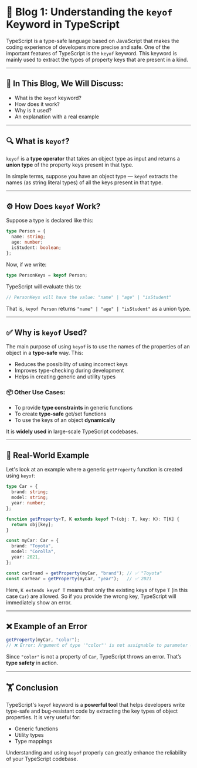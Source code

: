 # 📘 Blog 1: Understanding the `keyof` Keyword in TypeScript

TypeScript is a type-safe language based on JavaScript that makes the coding experience of developers more precise and safe. One of the important features of TypeScript is the `keyof` keyword. This keyword is mainly used to extract the types of property keys that are present in a kind.

---

## 🧹 In This Blog, We Will Discuss:

* What is the `keyof` keyword?
* How does it work?
* Why is it used?
* An explanation with a real example

---

## 🔍 What is `keyof`?

`keyof` is a **type operator** that takes an object type as input and returns a **union type** of the property keys present in that type.

In simple terms, suppose you have an object type — `keyof` extracts the names (as string literal types) of all the keys present in that type.

---

## ⚙️ How Does `keyof` Work?

Suppose a type is declared like this:

```ts
type Person = {
  name: string;
  age: number;
  isStudent: boolean;
};
```

Now, if we write:

```ts
type PersonKeys = keyof Person;
```

TypeScript will evaluate this to:

```ts
// PersonKeys will have the value: "name" | "age" | "isStudent"
```

That is, `keyof Person` returns `"name" | "age" | "isStudent"` as a union type.

---

## ✅ Why is `keyof` Used?

The main purpose of using `keyof` is to use the names of the properties of an object in a **type-safe** way. This:

* Reduces the possibility of using incorrect keys
* Improves type-checking during development
* Helps in creating generic and utility types

### 📦 Other Use Cases:

* To provide **type constraints** in generic functions
* To create **type-safe** get/set functions
* To use the keys of an object **dynamically**

It is **widely used** in large-scale TypeScript codebases.

---

## 🧪 Real-World Example

Let's look at an example where a generic `getProperty` function is created using `keyof`:

```ts
type Car = {
  brand: string;
  model: string;
  year: number;
};

function getProperty<T, K extends keyof T>(obj: T, key: K): T[K] {
  return obj[key];
}

const myCar: Car = {
  brand: "Toyota",
  model: "Corolla",
  year: 2021,
};

const carBrand = getProperty(myCar, "brand"); // ✅ "Toyota"
const carYear = getProperty(myCar, "year");   // ✅ 2021
```

Here, `K extends keyof T` means that only the existing keys of type `T` (in this case `Car`) are allowed. So if you provide the wrong key, TypeScript will immediately show an error.

---

## ❌ Example of an Error

```ts
getProperty(myCar, "color");
// ❌ Error: Argument of type '"color"' is not assignable to parameter of type '"brand" | "model" | "year"'
```

Since `"color"` is not a property of `Car`, TypeScript throws an error. That’s **type safety** in action.

---

## 🏋️ Conclusion

TypeScript's `keyof` keyword is a **powerful tool** that helps developers write type-safe and bug-resistant code by extracting the key types of object properties. It is very useful for:

* Generic functions
* Utility types
* Type mappings

Understanding and using `keyof` properly can greatly enhance the reliability of your TypeScript codebase.

